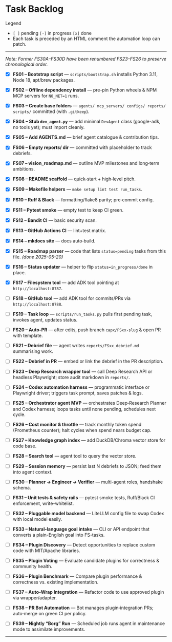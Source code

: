 # Task Backlog

Legend  
* `[ ]` pending   `[-]` in progress   `[x]` done  
* Each task is preceded by an HTML comment the automation loop can patch.

---

*Note: Former FS30A–FS30D have been renumbered FS23–FS26 to preserve chronological order.*

<!-- TASK:FS01 status=done -->
- [x] **FS01 – Bootstrap script** — `scripts/bootstrap.sh` installs Python 3.11, Node 18, apt/brew packages.

<!-- TASK:FS02 status=done -->
- [x] **FS02 – Offline dependency install** — pre-pin Python wheels & NPM MCP servers for `NO_NET=1` runs.

<!-- TASK:FS03 status=done -->
- [x] **FS03 – Create base folders** — `agents/ mcp_servers/ configs/ reports/ scripts/` committed (with `.gitkeep`).

<!-- TASK:FS04 status=done -->
- [x] **FS04 – Stub `dev_agent.py`** — add minimal `DevAgent` class (google-adk, no tools yet); must import cleanly.

<!-- TASK:FS05 status=done -->
- [x] **FS05 – Add AGENTS.md** — brief agent catalogue & contribution tips.

<!-- TASK:FS06 status=done -->
- [x] **FS06 – Empty reports/ dir** — committed with placeholder to track debriefs.

<!-- TASK:FS07 status=done -->
- [x] **FS07 – vision_roadmap.md** — outline MVP milestones and long‑term ambitions.

<!-- TASK:FS08 status=done -->
- [x] **FS08 – README scaffold** — quick‑start + high‑level pitch.

<!-- TASK:FS09 status=done -->
- [x] **FS09 – Makefile helpers** — `make setup lint test run_tasks`.

<!-- TASK:FS10 status=done -->
- [x] **FS10 – Ruff & Black** — formatting/flake8 parity; pre‑commit config.

<!-- TASK:FS11 status=done -->
- [x] **FS11 – Pytest smoke** — empty test to keep CI green.

<!-- TASK:FS12 status=done -->
- [x] **FS12 – Bandit CI** — basic security scan.

<!-- TASK:FS13 status=done -->
- [x] **FS13 – GitHub Actions CI** — lint+test matrix.

<!-- TASK:FS14 status=done -->
- [x] **FS14 – mkdocs site** — docs auto‑build.

<!-- TASK:FS15 status=done -->
- [x] **FS15 – Roadmap parser** — code that lists `status=pending` tasks from this file. _(done 2025-05-20)_

<!-- TASK:FS16 status=done -->
- [x] **FS16 – Status updater** — helper to flip `status=in_progress/done` in place.

<!-- TASK:FS17 status=done -->
- [x] **FS17 – Filesystem tool** — add ADK tool pointing at `http://localhost:8787`.

<!-- TASK:FS18 status=pending -->
- [ ] **FS18 – GitHub tool** — add ADK tool for commits/PRs via `http://localhost:8788`.

<!-- TASK:FS19 status=pending -->
- [ ] **FS19 – Task loop** — `scripts/run_tasks.py` pulls first pending task, invokes agent, updates status.

<!-- TASK:FS20 status=pending -->
- [ ] **FS20 – Auto-PR** — after edits, push branch `capx/FSxx-slug` & open PR with template.

<!-- TASK:FS21 status=pending -->
- [ ] **FS21 – Debrief file** — agent writes `reports/FSxx_debrief.md` summarising work.

<!-- TASK:FS22 status=pending -->
- [ ] **FS22 – Debrief in PR** — embed or link the debrief in the PR description.

<!-- TASK:FS23 status=pending -->
- [ ] **FS23 – Deep Research wrapper tool** — call Deep Research API or headless Playwright; store audit markdown in `reports/`.

<!-- TASK:FS24 status=pending -->
- [ ] **FS24 – Codex automation harness** — programmatic interface or Playwright driver; triggers task prompt, saves patches & logs.

<!-- TASK:FS25 status=pending -->
- [ ] **FS25 – Orchestrator agent MVP** — orchestrates Deep‑Research Planner and Codex harness; loops tasks until none pending, schedules next cycle.

<!-- TASK:FS26 status=pending -->
- [ ] **FS26 – Cost monitor & throttle** — track monthly token spend (Prometheus counter); halt cycles when spend nears budget cap.

<!-- TASK:FS27 status=pending -->
- [ ] **FS27 – Knowledge graph index** — add DuckDB/Chroma vector store for code base.

<!-- TASK:FS28 status=pending -->
- [ ] **FS28 – Search tool** — agent tool to query the vector store.

<!-- TASK:FS29 status=pending -->
- [ ] **FS29 – Session memory** — persist last N debriefs to JSON; feed them into agent context.

<!-- TASK:FS30 status=pending -->
- [ ] **FS30 – Planner → Engineer → Verifier** — multi-agent roles, handshake schema.

<!-- TASK:FS31 status=pending -->
- [ ] **FS31 – Unit tests & safety rails** — pytest smoke tests, Ruff/Black CI enforcement, write-whitelist.

<!-- TASK:FS32 status=pending -->
- [ ] **FS32 – Pluggable model backend** — LiteLLM config file to swap Codex with local model easily.

<!-- TASK:FS33 status=pending -->
- [ ] **FS33 – Natural-language goal intake** — CLI or API endpoint that converts a plain-English goal into FS-tasks.

<!-- TASK:FS34 status=pending -->
- [ ] **FS34 – Plugin Discovery** — Detect opportunities to replace custom code with MIT/Apache libraries.

<!-- TASK:FS35 status=pending -->
- [ ] **FS35 – Plugin Voting** — Evaluate candidate plugins for correctness & community health.

<!-- TASK:FS36 status=pending -->
- [ ] **FS36 – Plugin Benchmark** — Compare plugin performance & correctness vs. existing implementation.

<!-- TASK:FS37 status=pending -->
- [ ] **FS37 – Auto‑Wrap Integration** — Refactor code to use approved plugin via wrapper/adapter.

<!-- TASK:FS38 status=pending -->
- [ ] **FS38 – PR Bot Automation** — Bot manages plugin‑integration PRs; auto‑merge on green CI per policy.

<!-- TASK:FS39 status=pending -->
- [ ] **FS39 – Nightly “Borg” Run** — Scheduled job runs agent in maintenance mode to assimilate improvements.

---
